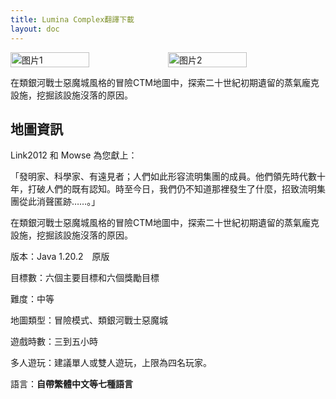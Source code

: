 ```yaml
---
title: Lumina Complex翻譯下載
layout: doc
---
```


<div style="display: flex">
  <img src="https://ctmrepository.com/map_img/6129484106231584.jpg" style="width:50%" alt="图片1">
  <img src="/imgs/lumina2.png" style="width:50%" alt="图片2">
</div>

在類銀河戰士惡魔城風格的冒險CTM地圖中，探索二十世紀初期遺留的蒸氣龐克設施，挖掘該設施沒落的原因。

<DownloadLinks :methods="[
  { id: 'bilibili', text: '宣傳片', icon: '/imgs/svg/bilibili.svg', link: 'https://www.bilibili.com/video/BV1dW421X7Xo/' },
  { id: 'mapdl', text: '下載地圖', icon: 'https://ctmrepository.com/favicon.png', link: 'https://ctmrepository.com/index.php?action=viewMap&id=619' },
  { id: 'lazy', text: '懶漢下載', icon: '/imgs/logo/logo_64.png', link: 'https://ctmrepository.com/index.php?action=viewMap&id=619' }
]" />

## 地圖資訊

Link2012 和 Mowse 為您獻上：

「發明家、科學家、有遠見者；人們如此形容流明集團的成員。他們領先時代數十年，打破人們的既有認知。時至今日，我們仍不知道那裡發生了什麼，招致流明集團從此消聲匿跡……。」

在類銀河戰士惡魔城風格的冒險CTM地圖中，探索二十世紀初期遺留的蒸氣龐克設施，挖掘該設施沒落的原因。

版本：Java 1.20.2　原版

目標數：六個主要目標和六個獎勵目標

難度：中等

地圖類型：冒險模式、類銀河戰士惡魔城

遊戲時數：三到五小時

多人遊玩：建議單人或雙人遊玩，上限為四名玩家。

語言：**自帶繁體中文等七種語言**
